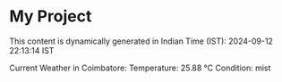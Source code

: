 # My Project

This content is dynamically generated in Indian Time (IST): 2024-09-12 22:13:14 IST


Current Weather in Coimbatore:
Temperature: 25.88 °C
Condition: mist
